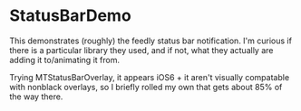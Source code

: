 StatusBarDemo
=============

This demonstrates (roughly) the feedly status bar notification. I'm curious if there is a particular library they used, and if not, what they actually are adding it to/animating it from.

Trying MTStatusBarOverlay, it appears iOS6 + it aren't visually compatable with nonblack overlays, so I briefly rolled my own that gets about 85% of the way there.
